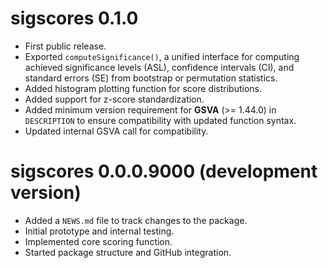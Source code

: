 # sigscores 0.1.0

* First public release.
* Exported `computeSignificance()`, a unified interface for computing achieved significance levels (ASL), confidence intervals (CI), and standard errors (SE) from bootstrap or permutation statistics.
* Added histogram plotting function for score distributions.
* Added support for z-score standardization.
* Added minimum version requirement for **GSVA** (>= 1.44.0) in `DESCRIPTION` to ensure compatibility with updated function syntax.
* Updated internal GSVA call for compatibility.

# sigscores 0.0.0.9000 (development version)

* Added a `NEWS.md` file to track changes to the package.
* Initial prototype and internal testing.
* Implemented core scoring function.
* Started package structure and GitHub integration.
